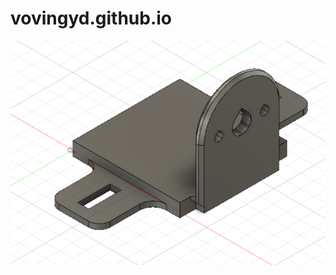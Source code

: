 # vovingyd.github.io
![Alt text](https://raw.githubusercontent.com/vovingyd/CAD/main/Adjustable%20Motor%20Holder%202022/Adjustable%20Motor%20Holder%201.PNG "a title")
